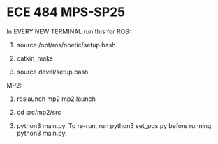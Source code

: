 # ECE 484 MPS-SP25


In EVERY NEW TERMINAL run this for ROS:

1) source /opt/ros/noetic/setup.bash

2) catkin_make

3) source devel/setup.bash

MP2:

1) roslaunch mp2 mp2.launch

2) cd src/mp2/src

3) python3 main.py. To re-run, run python3 set_pos.py before running python3 main.py. 